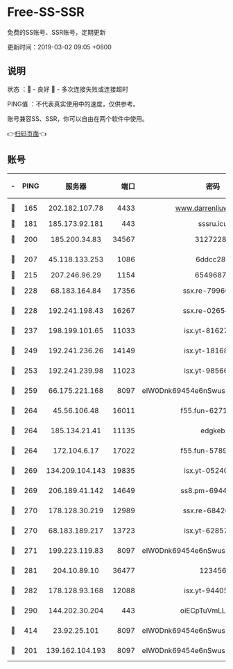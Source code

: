 # Free-SS-SSR

免费的SS账号、SSR账号，定期更新

更新时间：2019-03-02 09:05 +0800

## 说明

状态     ：🙂 - 良好 🙁 - 多次连接失败或连接超时

PING值   ：不代表真实使用中的速度，仅供参考。

账号兼容SS、SSR，你可以自由在两个软件中使用。

👉[扫码页面](https://liesauer.github.io/free-ss-ssr.github.io/)👈

## 账号

|-|PING|服务器|端口|密码|加密方式|区域|
|:----:|:----:|:-----:|-----:|:----:|:----:|:----:|
|🙂|165|202.182.107.78|4433|www.darrenliuwei.com|aes-256-cfb|JP|
|🙂|181|185.173.92.181|443|sssru.icu|rc4-md5|RU|
|🙂|200|185.200.34.83|34567|31272288|aes-256-cfb|US|
|🙂|207|45.118.133.253|1086|6ddcc286|aes-256-cfb|SG|
|🙂|215|207.246.96.29|1154|65496879|chacha20|US|
|🙂|228|68.183.164.84|17356|ssx.re-79966260|aes-256-cfb|US|
|🙂|228|192.241.198.43|16267|ssx.re-02654546|aes-256-cfb|US|
|🙂|237|198.199.101.65|11033|isx.yt-81627199|aes-256-cfb|US|
|🙂|249|192.241.236.26|14149|isx.yt-18168081|aes-256-cfb|US|
|🙂|253|192.241.239.98|11023|isx.yt-98566880|aes-256-cfb|US|
|🙂|259|66.175.221.168|8097|eIW0Dnk69454e6nSwuspv9DmS201tQ0D|aes-256-cfb|US|
|🙂|264|45.56.106.48|16011|f55.fun-62712462|aes-256-cfb|US|
|🙂|264|185.134.21.41|11135|edgkeb|aes-256-cfb|GB|
|🙂|264|172.104.6.17|17022|f55.fun-57899687|aes-256-cfb|US|
|🙂|269|134.209.104.143|19835|isx.yt-05240946|aes-256-cfb|SG|
|🙂|269|206.189.41.142|14649|ss8.pm-69449301|aes-256-cfb|SG|
|🙂|270|178.128.30.219|12989|ssx.re-68426901|aes-256-cfb|SG|
|🙂|270|68.183.189.217|13723|isx.yt-62857732|aes-256-cfb|SG|
|🙂|271|199.223.119.83|8097|eIW0Dnk69454e6nSwuspv9DmS201tQ0D|aes-256-cfb|US|
|🙂|281|204.10.89.10|36477|123456|aes-256-cfb|US|
|🙂|282|178.128.93.168|12088|isx.yt-94405633|aes-256-cfb|SG|
|🙂|290|144.202.30.204|443|oiECpTuVmLLxk4Ts|aes-256-cfb|US|
|🙂|414|23.92.25.101|8097|eIW0Dnk69454e6nSwuspv9DmS201tQ0D|aes-256-cfb|US|
|🙁|201|139.162.104.193|8097|eIW0Dnk69454e6nSwuspv9DmS201tQ0D|aes-256-cfb|JP|
